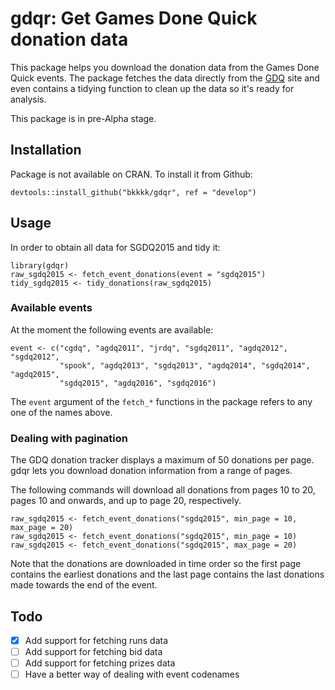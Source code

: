 # gdqr: Get Games Done Quick donation data

This package helps you download the donation data from the Games Done Quick events. The package
fetches the data directly from the [GDQ](http://gamesdonequick.com/) site and even contains a tidying
function to clean up the data so it's ready for analysis.

This package is in pre-Alpha stage.

## Installation

Package is not available on CRAN. To install it from Github:

    devtools::install_github("bkkkk/gdqr", ref = "develop")

## Usage

In order to obtain all data for SGDQ2015 and tidy it:

    library(gdqr)
    raw_sgdq2015 <- fetch_event_donations(event = "sgdq2015")
    tidy_sgdq2015 <- tidy_donations(raw_sgdq2015)

### Available events

At the moment the following events are available:

    event <- c("cgdq", "agdq2011", "jrdq", "sgdq2011", "agdq2012", "sgdq2012",
               "spook", "agdq2013", "sgdq2013", "agdq2014", "sgdq2014", "agdq2015",
               "sgdq2015", "agdq2016", "sgdq2016")

The `event` argument of the `fetch_*` functions in the package refers to any one of the names above.

### Dealing with pagination

The GDQ donation tracker displays a maximum of 50 donations per page. gdqr lets you download donation information from a range of pages.

The following commands will download all donations from pages 10 to 20, pages 10 and onwards, and up to page 20, respectively. 

    raw_sgdq2015 <- fetch_event_donations("sgdq2015", min_page = 10, max_page = 20)
    raw_sgdq2015 <- fetch_event_donations("sgdq2015", min_page = 10)
    raw_sgdq2015 <- fetch_event_donations("sgdq2015", max_page = 20)

Note that the donations are downloaded in time order so the first page contains the earliest donations and the last page contains the last donations made towards the end of the event.

## Todo

* [x] Add support for fetching runs data
* [ ] Add support for fetching bid data
* [ ] Add support for fetching prizes data
* [ ] Have a better way of dealing with event codenames
